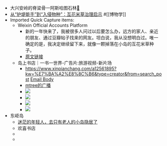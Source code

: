 - 大兴安岭的脊梁骨一阿斯哈图石林[🍎](marginnote3app://note/D6BE4632-9CBB-4336-A8D1-227CAD9C6A4F) 
- [从“护堤能手”到“入侵物种”：互花米草治理启示](https://chinadialogueocean.net/zh/5/90595/) 
#[[博物学]]
- Imported Quick Capture items:
    - Weixin Official Accounts Platform
        - 新的一年快来了，我被很多人问过以后要怎么办，远方的家人、亲近的朋友、通过豆瓣帖子找来的网友。坦白说，我从没想明白过。唯一确定的是，我决定继续留下来，就像一颗掉落在小岛的互花米草种子。
        - [原文链接](https://mp.weixin.qq.com/s/XUsFvJQHDoYMFBugsjUt-w)
    - 岛上书店｜一书一世界-广告片:旅游视频-新片场
        - https://www.xinpianchang.com/a12561895?kw=%E7%BA%A2%E8%8C%B6&type=creator&from=search_post [Email Body](https://files.todoist.com/JrbJHWWoRLX-BE6Nb2s-QB6x7P8HxpkoERqgjDf-JaPm_pXG8w2m4gHYj_BGBdrU/by/21878347/as/file.html)
        - [mtree的广播](https://www.douban.com/people/wanguuu/statuses?p=2)
        - ![](https://firebasestorage.googleapis.com/v0/b/firescript-577a2.appspot.com/o/imgs%2Fapp%2Fxinyiheng%2FV-028IDA1z.png?alt=media&token=cbd13d95-b21a-48b5-8411-4362649d449e)
        - ![](https://firebasestorage.googleapis.com/v0/b/firescript-577a2.appspot.com/o/imgs%2Fapp%2Fxinyiheng%2FbDsS6_7X--.png?alt=media&token=c8a34c7e-59da-4670-ac2a-f0a12a076dc1)
        - ![](https://firebasestorage.googleapis.com/v0/b/firescript-577a2.appspot.com/o/imgs%2Fapp%2Fxinyiheng%2FvOLtscX_6S.png?alt=media&token=b97f1416-45fa-48d7-9f48-b77867651dbc)
        - ![](https://firebasestorage.googleapis.com/v0/b/firescript-577a2.appspot.com/o/imgs%2Fapp%2Fxinyiheng%2FBkwv7b_p5-.png?alt=media&token=5f8d056c-ee64-4a9a-b819-02cf5ebfced4)
- 东岠岛
    - [迷茫的年轻人，去只有老人的小岛隐居了](https://mp.weixin.qq.com/s/XUsFvJQHDoYMFBugsjUt-w)
    - 欢喜书店
    - 
    - 
